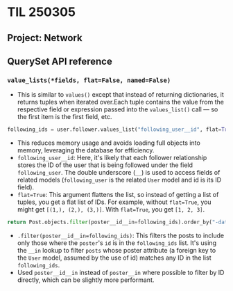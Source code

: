 # TIL 250305

## Project: Network

## QuerySet API reference

### `value_lists(*fields, flat=False, named=False)`

- This is similar to `values()` except that instead of returning dictionaries, it returns tuples when iterated over.Each tuple contains the value from the respective field or expression passed into the `values_list()` call — so the first item is the first field, etc.

```python
following_ids = user.follower.values_list("following_user__id", flat=True)
```

- This reduces memory usage and avoids loading full objects into memory, leveraging the database for efficiency.
- `following_user__id`: Here, it's likely that each follower relationship stores the ID of the user that is being followed under the field `following_user`. The double underscore (`__`) is used to access fields of related models (`following_user` is the related `User` model and id is its ID field).
- `flat=True`:  This argument flattens the list, so instead of getting a list of tuples, you get a flat list of IDs. For example, without `flat=True`, you might get `[(1,), (2,), (3,)]`. With `flat=True`, you get `[1, 2, 3]`.

```python
return Post.objects.filter(poster__id__in=following_ids).order_by("-date_created")
```

- `.filter(poster__id__in=following_ids)`: This filters the posts to include only those where the `poster`'s `id` is in the `following_ids` list. It's using the `__in` lookup to filter `posts` whose poster attribute (a foreign key to the `User` model, assumed by the use of id) matches any ID in the list `following_ids`.
- Used `poster__id__in` instead of `poster__in` where possible to filter by ID directly, which can be slightly more performant.